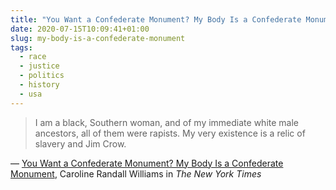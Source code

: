 ```yaml
---
title: "You Want a Confederate Monument? My Body Is a Confederate Monument"
date: 2020-07-15T10:09:41+01:00
slug: my-body-is-a-confederate-monument
tags:
  - race
  - justice
  - politics
  - history
  - usa
---
```


> I am a black, Southern woman, and of my immediate white male ancestors, all of them were rapists. My very existence is a relic of slavery and Jim Crow.

&mdash; [You Want a Confederate Monument? My Body Is a Confederate Monument](https://www.nytimes.com/2020/06/26/opinion/confederate-monuments-racism.html), Caroline Randall Williams in _The New York Times_
